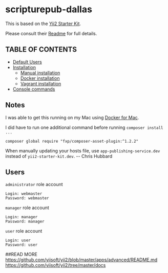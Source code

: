 # scripturepub-dallas

This is based on the [Yii2 Starter Kit](https://github.com/trntv/yii2-starter-kit).

Please consult their [Readme](https://github.com/trntv/yii2-starter-kit/blob/master/README.md) for full details.

## TABLE OF CONTENTS
- [Default Users](#users)
- [Installation](docs/installation.md)
    - [Manual installation](docs/installation.md#manual-installation)
    - [Docker installation](docs/installation.md#docker-installation)
    - [Vagrant installation](docs/installation.md#vagrant-installation)
- [Console commands](docs/console.md)

## Notes

I was able to get this running on my Mac using [Docker for Mac](https://docs.docker.com/engine/installation/mac/).

I did have to run one additional command before running `composer install ...`
```
composer global require "fxp/composer-asset-plugin:^1.2.2"
```

When manually updating your hosts file, use `app-publishing-service.dev` instead of `yii2-starter-kit.dev`.
-- Chris Hubbard

## Users
`administrator` role account
```
Login: webmaster
Password: webmaster
```

`manager` role account
```
Login: manager
Password: manager
```

`user` role account
```
Login: user
Password: user
```

##READ MORE
https://github.com/yiisoft/yii2/blob/master/apps/advanced/README.md
https://github.com/yiisoft/yii2/tree/master/docs

